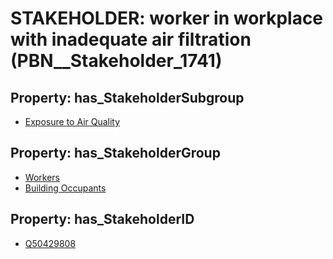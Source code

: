# STAKEHOLDER: __worker in workplace with inadequate air filtration__ (PBN__Stakeholder_1741)

## Property: has_StakeholderSubgroup

* [Exposure to Air Quality](PBN__StakeholderSubgroup_33)

## Property: has_StakeholderGroup

* [Workers](PBN__StakeholderGroup_2)
* [Building Occupants](PBN__StakeholderGroup_11)

## Property: has_StakeholderID

* [Q50429808](Q50429808)


